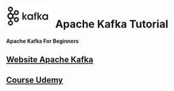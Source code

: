 # <img src="/image/kafka_logo.png" alt="Kafka logo" style="background-color: white;"> Apache Kafka Tutorial
#### Apache Kafka For Beginners
## [Website Apache Kafka](https://kafka.apache.org/)  
## [Course Udemy](https://www.udemy.com/course/apache-kafka/)
